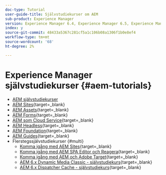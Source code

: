 ```yaml
---
doc-type: Tutorial
user-guide-title: Självstudiekurser om AEM
sub-product: Experience Manager
version: Experience Manager 6.4, Experience Manager 6.5, Experience Manager as a Cloud Service
index: y
source-git-commit: 48433a5367c281cf5a1c106b08a1306f1b0e8ef4
workflow-type: tm+mt
source-wordcount: '68'
ht-degree: 2%

---
```



# Experience Manager självstudiekurser {#aem-tutorials}

+ [AEM självstudiekurser](overview.md)
+ [AEM Sites](https://experienceleague.adobe.com/docs/experience-manager-learn/sites/overview.html?lang=sv-SE){target=_blank}
+ [AEM Assets](https://experienceleague.adobe.com/docs/experience-manager-learn/assets/overview.html?lang=sv-SE){target=_blank}
+ [AEM Forms](https://experienceleague.adobe.com/docs/experience-manager-learn/forms/overview.html?lang=sv-SE){target=_blank}
+ [AEM som Cloud Service](https://experienceleague.adobe.com/docs/experience-manager-learn/cloud-service/overview.html?lang=sv-SE){target=_blank}
+ [AEM Headless](https://experienceleague.adobe.com/docs/experience-manager-learn/getting-started-with-aem-headless/overview.html?lang=sv-SE){target=_blank}
+ [AEM Foundation](https://experienceleague.adobe.com/docs/experience-manager-learn/cloud-service/overview.html?lang=sv-SE){target=_blank}
+ [AEM Guides](https://experienceleague.adobe.com/docs/experience-manager-guides-learn/tutorials/overview.html?lang=sv-SE){target=_blank}
+ Flerstegssjälvstudiekurser {#multi}
   + [Komma igång med AEM Sites](https://experienceleague.adobe.com/docs/experience-manager-learn/getting-started-wknd-tutorial-develop/overview.html?lang=sv-SE){target=_blank}
   + [Komma igång med AEM SPA Editor och Reagera](https://experienceleague.adobe.com/docs/experience-manager-learn/spa-react-tutorial/overview.html?lang=sv-SE){target=_blank}
   + [Komma igång med AEM och Adobe Target](https://experienceleague.adobe.com/docs/experience-manager-learn/aem-target-tutorial/overview.html?lang=sv-SE){target=_blank}
   + [AEM 6.x Dynamic Media Classic - självstudiekurs](https://experienceleague.adobe.com/docs/experience-manager-learn/dynamic-media-classic-tutorial/overview.html?lang=sv-SE){target=_blank}
   + [AEM 6.x Dispatcher Cache - självstudiekurs](https://experienceleague.adobe.com/docs/experience-manager-learn/dispatcher-tutorial/overview.html?lang=sv-SE){target=_blank}
